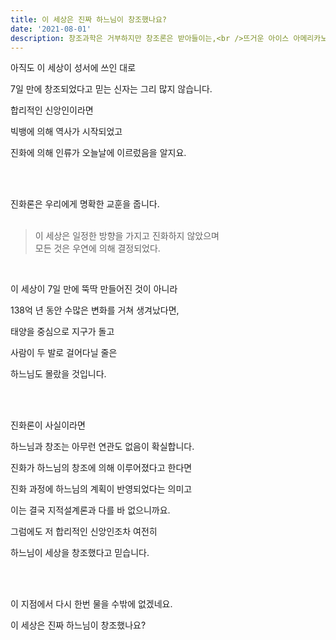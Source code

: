 ```yaml
---
title: 이 세상은 진짜 하느님이 창조했나요?
date: '2021-08-01'
description: 창조과학은 거부하지만 창조론은 받아들이는,<br />뜨거운 아이스 아메리카노 같은 자세가 이성적인 신앙인가요?
---
```


아직도 이 세상이 성서에 쓰인 대로

7일 만에 창조되었다고 믿는 신자는 그리 많지 않습니다.

합리적인 신앙인이라면

빅뱅에 의해 역사가 시작되었고

진화에 의해 인류가 오늘날에 이르렀음을 알지요.

<br /><br />

진화론은 우리에게 명확한 교훈을 줍니다.  
<br />

> 이 세상은 일정한 방향을 가지고 진화하지 않았으며  
> 모든 것은 우연에 의해 결정되었다.  

<br />

이 세상이 7일 만에 뚝딱 만들어진 것이 아니라

138억 년 동안 수많은 변화를 거쳐 생겨났다면,

태양을 중심으로 지구가 돌고

사람이 두 발로 걸어다닐 줄은

하느님도 몰랐을 것입니다.

<br /><br />

진화론이 사실이라면

하느님과 창조는 아무런 연관도 없음이 확실합니다.

진화가 하느님의 창조에 의해 이루어졌다고 한다면

진화 과정에 하느님의 계획이 반영되었다는 의미고

이는 결국 지적설계론과 다를 바 없으니까요.

그럼에도 저 합리적인 신앙인조차 여전히

하느님이 세상을 창조했다고 믿습니다.

<br /><br />

이 지점에서 다시 한번 물을 수밖에 없겠네요.

이 세상은 진짜 하느님이 창조했나요?
